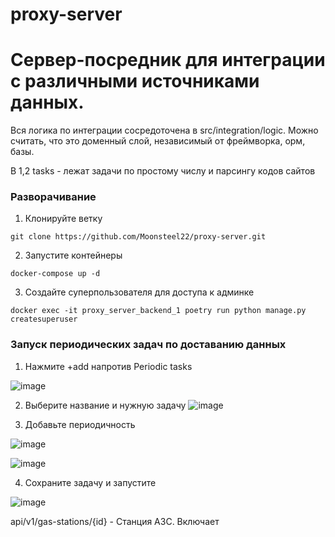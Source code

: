 # proxy-server

# Сервер-посредник для интеграции с различными источниками данных.

Вся логика по интеграции сосредоточена в src/integration/logic. Можно считать, что это доменный слой, независимый от фреймворка, орм, базы.

В 1,2 tasks - лежат задачи по простому числу и парсингу кодов сайтов

### Разворачивание

1. Клонируйте ветку

``` git clone https://github.com/Moonsteel22/proxy-server.git ```

2. Запустите контейнеры

``` docker-compose up -d ```

3. Создайте суперпользователя для доступа к админке

``` docker exec -it proxy_server_backend_1 poetry run python manage.py createsuperuser ```

### Запуск периодических задач по доставанию данных

1. Нажмите +add напротив Periodic tasks

![image](https://user-images.githubusercontent.com/60964414/227889554-a640f6db-7db6-463b-9e3b-0a770f64e885.png)

2. Выберите название и нужную задачу 
![image](https://user-images.githubusercontent.com/60964414/227889875-76f15cf2-c374-40c9-8970-cbf67cd9797a.png)

3. Добавьте периодичность

![image](https://user-images.githubusercontent.com/60964414/227890160-531dbef4-13f5-45cc-90ad-72416ae71bff.png)

![image](https://user-images.githubusercontent.com/60964414/227890246-87aad82b-fc3a-4aca-84a6-8b609e5e6b9a.png)

4. Сохраните задачу и запустите

![image](https://user-images.githubusercontent.com/60964414/227890429-2a595c00-eb02-40e7-9be5-1dfa13db0bf6.png)


api/v1/gas-stations/{id} - Станция АЗС. Включает


